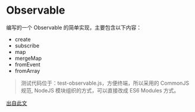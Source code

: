 # Observable

编写的一个 Observable 的简单实现，主要包含以下内容：

- create
- subscribe
- map
- mergeMap
- fromEvent
- fromArray

> 测试代码位于：test-observable.js，方便终端，所以采用的 CommonJS 规范, NodeJS 模块组织的方式，可以直接改成 ES6 Modules 方式。

[出自此文](https://netbasal.com/javascript-observables-under-the-hood-2423f760584#.al927rvif)